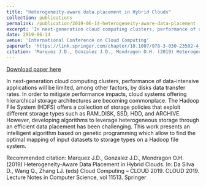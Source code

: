 ```yaml
---
title: "Heterogeneity-aware data placement in Hybrid Clouds"
collection: publications
permalink: /publication/2019-06-14-heterogeneity-aware-data-placement
excerpt: 'In next-generation cloud computing clusters, performance of data-intensive applications will be limited, among other factors, by disks data transfer rates. In order to mitigate performance impacts, cloud systems offering hierarchical storage architectures are becoming commonplace. The Hadoop File System (HDFS) offers a collection of storage policies that exploit different storage types such as RAM_DISK, SSD, HDD, and ARCHIVE. However, developing algorithms to leverage heterogeneous storage through an efficient data placement has been challenging. This work presents an intelligent algorithm based on genetic programming which allow to find the optimal mapping of input datasets to storage types on a Hadoop file system.'
date: 2019-06-14
venue: 'International Conference on Cloud Computing'
paperurl: 'https://link.springer.com/chapter/10.1007/978-3-030-23502-4_13'
citation: 'Marquez J.D., Gonzalez J.D., Mondragon O.H. (2019) Heterogeneity-Aware Data Placement in Hybrid Clouds. In: Da Silva D., Wang Q., Zhang LJ. (eds) Cloud Computing – CLOUD 2019. CLOUD 2019. Lecture Notes in Computer Science, vol 11513. Springer'
---
```


<a href='https://link.springer.com/chapter/10.1007/978-3-030-23502-4_13'>Download paper here</a>

In next-generation cloud computing clusters, performance of data-intensive applications will be limited, among other factors, by disks data transfer rates. In order to mitigate performance impacts, cloud systems offering hierarchical storage architectures are becoming commonplace. The Hadoop File System (HDFS) offers a collection of storage policies that exploit different storage types such as RAM_DISK, SSD, HDD, and ARCHIVE. However, developing algorithms to leverage heterogeneous storage through an efficient data placement has been challenging. This work presents an intelligent algorithm based on genetic programming which allow to find the optimal mapping of input datasets to storage types on a Hadoop file system.

Recommended citation: Marquez J.D., Gonzalez J.D., Mondragon O.H. (2019) Heterogeneity-Aware Data Placement in Hybrid Clouds. In: Da Silva D., Wang Q., Zhang LJ. (eds) Cloud Computing – CLOUD 2019. CLOUD 2019. Lecture Notes in Computer Science, vol 11513. Springer